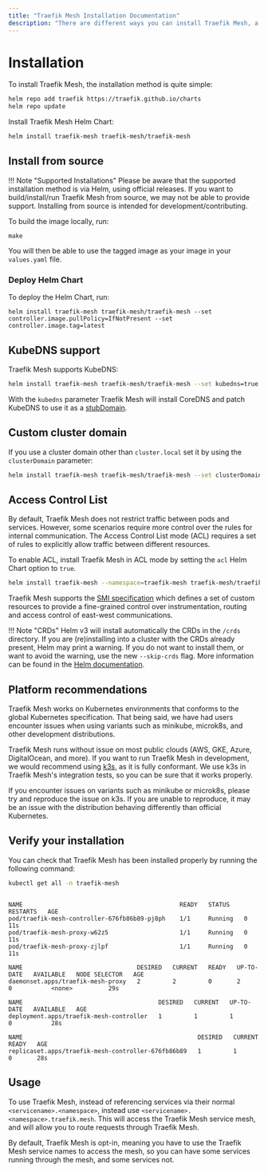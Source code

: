 ```yaml
---
title: "Traefik Mesh Installation Documentation"
description: "There are different ways you can install Traefik Mesh, a simple and lightweight service mesh, in your cluster. Read the technical documentation."
---
```


# Installation

To install Traefik Mesh, the installation method is quite simple:

```bash
helm repo add traefik https://traefik.github.io/charts
helm repo update
```

Install Traefik Mesh Helm Chart:

```bash
helm install traefik-mesh traefik-mesh/traefik-mesh
```

## Install from source

!!! Note "Supported Installations"
    Please be aware that the supported installation method is via Helm, using official releases.
    If you want to build/install/run Traefik Mesh from source, we may not be able to provide support.
    Installing from source is intended for development/contributing.

To build the image locally, run:

```shell
make
```

You will then be able to use the tagged image as your image in your `values.yaml` file.

### Deploy Helm Chart

To deploy the Helm Chart, run:

```shell
helm install traefik-mesh traefik-mesh/traefik-mesh --set controller.image.pullPolicy=IfNotPresent --set controller.image.tag=latest
```

## KubeDNS support

Traefik Mesh supports KubeDNS:

```bash
helm install traefik-mesh traefik-mesh/traefik-mesh --set kubedns=true
```

With the `kubedns` parameter Traefik Mesh will install CoreDNS and patch KubeDNS to use it as a [stubDomain](https://v1-17.docs.kubernetes.io/docs/tasks/administer-cluster/dns-custom-nameservers/#example-stub-domain).

## Custom cluster domain

If you use a cluster domain other than `cluster.local` set it by using the `clusterDomain` parameter:

```bash
helm install traefik-mesh traefik-mesh/traefik-mesh --set clusterDomain=my.custom.domain.com
```

## Access Control List

By default, Traefik Mesh does not restrict traffic between pods and services. However, some scenarios require more control over the rules for internal communication.
The Access Control List mode (ACL) requires a set of rules to explicitly allow traffic between different resources.

To enable ACL, install Traefik Mesh in ACL mode by setting the `acl` Helm Chart option to `true`.

```bash
helm install traefik-mesh --namespace=traefik-mesh traefik-mesh/traefik-mesh --set acl=true
```

Traefik Mesh supports the [SMI specification](https://smi-spec.io/) which defines a set of custom resources
to provide a fine-grained control over instrumentation, routing and access control of east-west communications.

!!! Note "CRDs"
    Helm v3 will install automatically the CRDs in the `/crds` directory.
    If you are (re)installing into a cluster with the CRDs already present, Helm may print a warning.
    If you do not want to install them, or want to avoid the warning, use the new `--skip-crds` flag.
    More information can be found in the [Helm documentation](https://helm.sh/docs/chart_best_practices/custom_resource_definitions/#method-1-let-helm-do-it-for-you).

## Platform recommendations

Traefik Mesh works on Kubernetes environments that conforms to the global Kubernetes specification.
That being said, we have had users encounter issues when using variants such as minikube, microk8s,
and other development distributions.

Traefik Mesh runs without issue on most public clouds (AWS, GKE, Azure, DigitalOcean, and more).
If you want to run Traefik Mesh in development, we would recommend using [k3s](https://k3s.io/), as it is fully conformant.
We use k3s in Traefik Mesh's integration tests, so you can be sure that it works properly.

If you encounter issues on variants such as minikube or microk8s, please try and reproduce the issue on k3s.
If you are unable to reproduce, it may be an issue with the distribution behaving differently than official Kubernetes.

## Verify your installation

You can check that Traefik Mesh has been installed properly by running the following command:

```bash tab="Command"
kubectl get all -n traefik-mesh
```

```text tab="Expected Output"

NAME                                            READY   STATUS    RESTARTS   AGE
pod/traefik-mesh-controller-676fb86b89-pj8ph    1/1     Running   0          11s
pod/traefik-mesh-proxy-w62z5                    1/1     Running   0          11s
pod/traefik-mesh-proxy-zjlpf                    1/1     Running   0          11s

NAME                                DESIRED   CURRENT   READY   UP-TO-DATE   AVAILABLE   NODE SELECTOR   AGE
daemonset.apps/traefik-mesh-proxy   2         2         0       2            0           <none>          29s

NAME                                      DESIRED   CURRENT   UP-TO-DATE   AVAILABLE   AGE
deployment.apps/traefik-mesh-controller   1         1         1            0           28s

NAME                                                 DESIRED   CURRENT   READY   AGE
replicaset.apps/traefik-mesh-controller-676fb86b89   1         1         0       28s
```

## Usage

To use Traefik Mesh, instead of referencing services via their normal `<servicename>.<namespace>`, instead use `<servicename>.<namespace>.traefik.mesh`.
This will access the Traefik Mesh service mesh, and will allow you to route requests through Traefik Mesh.

By default, Traefik Mesh is opt-in, meaning you have to use the Traefik Mesh service names to access the mesh, so you can have some services running through the mesh, and some services not.
